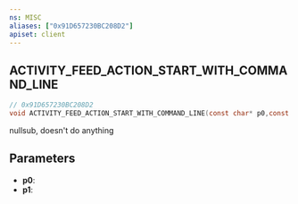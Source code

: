 ```yaml
---
ns: MISC
aliases: ["0x91D657230BC208D2"]
apiset: client
---
```

## ACTIVITY_FEED_ACTION_START_WITH_COMMAND_LINE

```c
// 0x91D657230BC208D2
void ACTIVITY_FEED_ACTION_START_WITH_COMMAND_LINE(const char* p0,const char* p1);
```

nullsub, doesn't do anything

## Parameters
* **p0**:
* **p1**:



